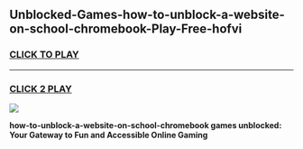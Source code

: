 
## Unblocked-Games-how-to-unblock-a-website-on-school-chromebook-Play-Free-hofvi
<h3>
<a href="https://premium76.site?title=how-to-unblock-a-website-on-school-chromebook&ref=12A">CLICK TO PLAY</a></h3>
<hr>

<h3>
<a href="https://premium76.site?title=how-to-unblock-a-website-on-school-chromebook&ref=12A">CLICK 2 PLAY</a>
  
</h3>

<a href="https://premium76.site?title=how-to-unblock-a-website-on-school-chromebook&ref=12A"><img src="https://clearcache.store/games.png"></a>


**how-to-unblock-a-website-on-school-chromebook games unblocked: Your Gateway to Fun and Accessible Online Gaming**
